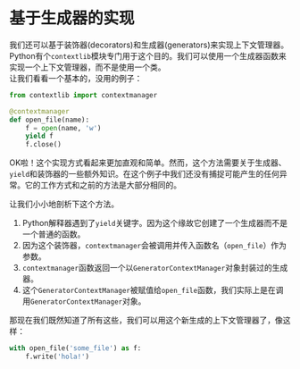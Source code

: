 # 基于生成器的实现

我们还可以基于装饰器(decorators)和生成器(generators)来实现上下文管理器。  
Python有个```contextlib```模块专门用于这个目的。我们可以使用一个生成器函数来实现一个上下文管理器，而不是使用一个类。  
让我们看看一个基本的，没用的例子：

```python
from contextlib import contextmanager

@contextmanager
def open_file(name):
    f = open(name, 'w')
    yield f
    f.close()
```

OK啦！这个实现方式看起来更加直观和简单。然而，这个方法需要关于生成器、```yield```和装饰器的一些额外知识。在这个例子中我们还没有捕捉可能产生的任何异常。它的工作方式和之前的方法是大部分相同的。

让我们小小地剖析下这个方法。
1. Python解释器遇到了```yield```关键字。因为这个缘故它创建了一个生成器而不是一个普通的函数。
2. 因为这个装饰器，```contextmanager```会被调用并传入函数名（```open_file```）作为参数。
3. ```contextmanager```函数返回一个以```GeneratorContextManager```对象封装过的生成器。
4. 这个```GeneratorContextManager```被赋值给```open_file```函数，我们实际上是在调用```GeneratorContextManager```对象。

那现在我们既然知道了所有这些，我们可以用这个新生成的上下文管理器了，像这样：
```python
with open_file('some_file') as f:
    f.write('hola!')
```